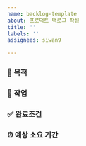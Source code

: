 ```yaml
---
name: backlog-template
about: 프로덕트 백로그 작성
title: ''
labels: ''
assignees: siwan9

---
```


### 🚀 목적

### 🔗 작업

### ✅ 완료조건

### ⏰ 예상 소요 기간
